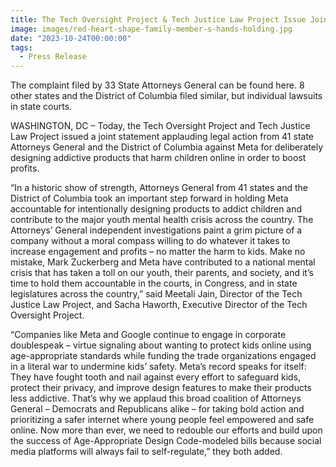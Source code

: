 ```yaml
---
title: The Tech Oversight Project & Tech Justice Law Project Issue Joint Statement Applauding Historic Lawsuit Against Meta for Harms to Children Online
image: images/red-heart-shape-family-member-s-hands-holding.jpg
date: "2023-10-24T00:00:00"
tags:
  - Press Release
---
```

The complaint filed by 33 State Attorneys General can be found here. 8 other states and the District of Columbia filed similar, but individual lawsuits in state courts.  

WASHINGTON, DC – Today, the Tech Oversight Project and Tech Justice Law Project issued a joint statement applauding legal action from 41 state Attorneys General and the District of Columbia against Meta for deliberately designing addictive products that harm children online in order to boost profits.

“In a historic show of strength, Attorneys General from 41 states and the District of Columbia took an important step forward in holding Meta accountable for intentionally designing products to addict children and contribute to the major youth mental health crisis across the country. The Attorneys’ General independent investigations paint a grim picture of a company without a moral compass willing to do whatever it takes to increase engagement and profits – no matter the harm to kids. Make no mistake, Mark Zuckerberg and Meta have contributed to a national mental crisis that has taken a toll on our youth, their parents, and society, and it’s time to hold them accountable in the courts, in Congress, and in state legislatures across the country,” said Meetali Jain, Director of the Tech Justice Law Project, and Sacha Haworth, Executive Director of the Tech Oversight Project. 
<!-- more -->
“Companies like Meta and Google continue to engage in corporate doublespeak – virtue signaling about wanting to protect kids online using age-appropriate standards while funding the trade organizations engaged in a literal war to undermine kids’ safety. Meta’s record speaks for itself: They have fought tooth and nail against every effort to safeguard kids, protect their privacy, and improve design features to make their products less addictive. That’s why we applaud this broad coalition of Attorneys General – Democrats and Republicans alike – for taking bold action and prioritizing a safer internet where young people feel empowered and safe online. Now more than ever, we need to redouble our efforts and build upon the success of Age-Appropriate Design Code-modeled bills because social media platforms will always fail to self-regulate,” they both added.


